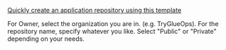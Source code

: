 [Quickly create an application repository using this template](https://github.com/new?template_name=app&template_owner=TryGlueOps)






For Owner, select the organization you are in. (e.g. TryGlueOps).
For the repository name, specify whatever you like.
Select "Public" or "Private" depending on your needs.


